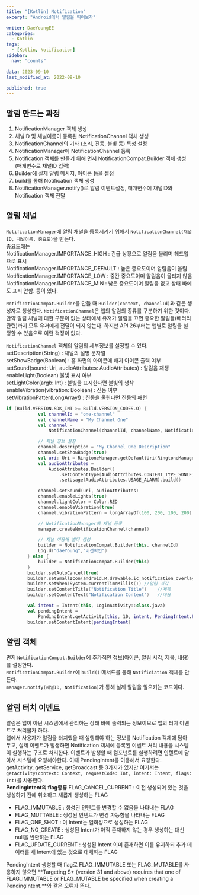```yaml
---
title: "[Kotlin] Notification"
excerpt: "Android에서 알림을 띄어보자"

writer: DaeYoungEE
categories:
  - Kotlin
tags:
  - [Kotlin, Notification]
sidebar:
  nav: "counts"

data: 2023-09-10
last_modified_at: 2022-09-10

published: true
---
```


## 알림 만드는 과정

1. NotificationManager 객체 생성
2. 채널ID 및 채널이름이 등록된 NotificationChannel 객체 생성
3. NotificationChannel의 기타 (소리, 진동, 불빛 등) 특성 설정
4. NotificationManager에 NotificationChannel 등록
5. Notification 객체를 만들기 위해 먼저 NotificationCompat.Builder 객체 생성(매개변수로 채널ID 입력)
6. Builder에 실제 알림 메시지, 아이콘 등을 설정
7. build를 통해 Notification 객체 생성
8. NotificationManager.notify()로 알림 이벤트설정, 매개변수에 채널ID와 Notification 객체 전달

## 알림 채널

`NotificationManager`에 알림 채널을 등록시키기 위해서 `NotificationChannel(채널ID, 채널이름, 중요도)`을 만든다.  
중요도에는  
NotificationManager.IMPORTANCE_HIGH : 긴급 상황으로 알림음 울리며 헤드업으로 표시  
NotificationManager.IMPORTANCE_DEFAULT : 높은 중요도이며 알림음이 울림  
NotificationManager.IMPORTANCE_LOW : 중간 중요도이며 알림음이 울리지 않음  
NotificationManager.IMPORTANCE_MIN : 낮은 중요도이며 알림음 없고 상태 바에도 표시 안함. 등이 있다.

`NotificationCompat.Builder`를 만들 때 `Builder(context, channelId)`과 같은 생성자로 생성한다. `NotificationChannel`은 앱의 알림의 종류를 구분하기 위한 것이다. 만약 알림 채널에 대한 구분이 없는 상태에서 유저가 알림을 끄면 중요한 알림들(배터리 관련)까지 모두 유저에게 전달이 되지 않는다. 하지만 API 26부터는 앱별로 알림을 설정할 수 있음으로 이런 걱정이 없다.

`NotificationChannel` 객체의 알림의 세부정보를 설정할 수 있다.
setDescription(String) : 채널의 설명 문자열  
setShowBadge(Boolean) : 홈 화면의 아이콘에 배지 아이콘 출력 여부  
setSound(sound: Uri, audioAttributes: AudioAttributes) : 알림음 재생  
enableLight(Boolean) 불빛 표시 여부  
setLightColor(argb: Int) : 불빛을 표시한다면 불빛의 생삭  
enableVibration(vibration: Boolean) : 진동 여부  
setVibrationPatter(LongArray!) : 진동을 울린다면 진동의 패턴

```kotlin
if (Build.VERSION.SDK_INT >= Build.VERSION_CODES.O) {
            val channelId = "one-channel"
            val channelName = "My Channel One"
            val channel =
                NotificationChannel(channelId, channelName, NotificationManager.IMPORTANCE_HIGH)

            // 채널 정보 설정
            channel.description = "My Channel One Description"
            channel.setShowBadge(true)
            val uri: Uri = RingtoneManager.getDefaultUri(RingtoneManager.TYPE_NOTIFICATION)
            val audioAttributes =
                AudioAttributes.Builder()
                    .setContentType(AudioAttributes.CONTENT_TYPE_SONIFICATION)
                    .setUsage(AudioAttributes.USAGE_ALARM).build()

            channel.setSound(uri, audioAttributes)
            channel.enableLights(true)
            channel.lightColor = Color.RED
            channel.enableVibration(true)
            channel.vibrationPattern = longArrayOf(100, 200, 100, 200)

            // NotificationManager에 채널 등록
            manager.createNotificationChannel(channel)

            // 채널 이용해 빌더 생성
            builder = NotificationCompat.Builder(this, channelId)
            Log.d("daeYoung","버전확인")
        } else {
            builder = NotificationCompat.Builder(this)
        }
        builder.setAutoCancel(true)
        builder.setSmallIcon(android.R.drawable.ic_notification_overlay)  //스몰 아이콘
        builder.setWhen(System.currentTimeMillis()) //알림 시각
        builder.setContentTitle("Notification Title")    //제목
        builder.setContentText("Notification Content")   //내용

        val intent = Intent(this, LoginActivity::class.java)
        val pendingIntent =
            PendingIntent.getActivity(this, 10, intent, PendingIntent.FLAG_IMMUTABLE)
        builder.setContentIntent(pendingIntent)
```

## 알림 객체

먼저 `NotificationCompat.Builder`에 추가적인 정보(아이콘, 알림 시각, 제목, 내용)를 설정한다.  
`NotificationCompat.Builder`에 `build()` 메서드를 통해 `Notificiation` 객체를 만든다.  
`manager.notify(채널ID, Notification)`가 통해 실제 알림을 일으키는 코드이다.

## 알림 터치 이벤트

알림은 앱이 아닌 시스템에서 관리하는 상태 바에 출력되는 정보이므로 앱의 터치 이벤트로 처리불가 하다.  
앱에서 사용자가 알림을 터치했을 때 실행해야 하는 정보를 Notification 객체에 담아 두고, 실제 이벤트가 발생하면 Notification 객체에 등록된 이벤트 처리 내용을 시스템이 실행하는 구조로 처리한다. 이벤트가 발생할 때 컴포넌트를 실행하려면 인텐트에 담아서 시스템에 요청해야한다. 이때 PendingIntent를 이용해서 요청한다.  
getActivity, getService, getBroadcast 등 3가지가 있지만 여기서는 `getActivity(context: Context, requestCode: Int, intent: Intent, flags: Int)`를 사용한다.  
**PendingIntent의 flag종류**
FLAG_CANCEL_CURRENT : 이전 생성되어 있는 것을 생성하기 전에 취소하고 새롭게 생성하는 FLAG

- FLAG_IMMUTABLE : 생성된 인텐트를 변경할 수 없음을 나타내는 FLAG
- FLAG_MUTTABLE : 생성된 인텐트가 변경 가능함을 나타내는 FLAG
- FLAG_ONE_SHOT : 이 Intent는 일회성으로 생성하는 FLAG
- FLAG_NO_CREATE : 생성된 Intent가 아직 존재하지 않는 경우 생성하는 대신 null을 반환하는 FLAG
- FLAG_UPDATE_CURRENT : 생성된 Intent 이미 존재하면 이를 유지하되 추가 데이터를 새 Intent에 있는 것으로 대체하는 FLAG

PendingIntent 생성할 때 flag로 FLAG_IMMUTABLE 또는 FLAG_MUTABLE를 사용하지 않으면 **Targeting S+ (version 31 and above) requires that one of FLAG_IMMUTABLE or FLAG_MUTABLE be specified when creating a PendingIntent.**와 같은 오류가 뜬다.
